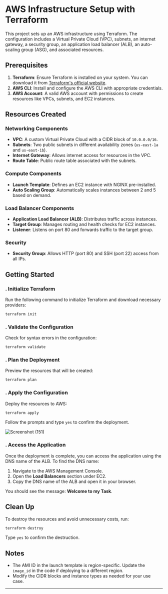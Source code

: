 # AWS Infrastructure Setup with Terraform

This project sets up an AWS infrastructure using Terraform. The configuration includes a Virtual Private Cloud (VPC), subnets, an internet gateway, a security group, an application load balancer (ALB), an auto-scaling group (ASG), and associated resources.

## Prerequisites

1. **Terraform**: Ensure Terraform is installed on your system. You can download it from [Terraform's official website](https://www.terraform.io/downloads).
2. **AWS CLI**: Install and configure the AWS CLI with appropriate credentials.
3. **AWS Account**: A valid AWS account with permissions to create resources like VPCs, subnets, and EC2 instances.

## Resources Created

### Networking Components
- **VPC**: A custom Virtual Private Cloud with a CIDR block of `10.0.0.0/16`.
- **Subnets**: Two public subnets in different availability zones (`us-east-1a` and `us-east-1b`).
- **Internet Gateway**: Allows internet access for resources in the VPC.
- **Route Table**: Public route table associated with the subnets.

### Compute Components
- **Launch Template**: Defines an EC2 instance with NGINX pre-installed.
- **Auto Scaling Group**: Automatically scales instances between 2 and 5 based on demand.

### Load Balancer Components
- **Application Load Balancer (ALB)**: Distributes traffic across instances.
- **Target Group**: Manages routing and health checks for EC2 instances.
- **Listener**: Listens on port 80 and forwards traffic to the target group.

### Security
- **Security Group**: Allows HTTP (port 80) and SSH (port 22) access from all IPs.

## Getting Started

### . Initialize Terraform
Run the following command to initialize Terraform and download necessary providers:
```bash
terraform init
```

### . Validate the Configuration
Check for syntax errors in the configuration:
```bash
terraform validate
```

### . Plan the Deployment
Preview the resources that will be created:
```bash
terraform plan
```

### . Apply the Configuration
Deploy the resources to AWS:
```bash
terraform apply
```
Follow the prompts and type `yes` to confirm the deployment.

![Screenshot (151)](https://github.com/user-attachments/assets/7a495137-2095-4340-8a09-7452866b4de0)

### . Access the Application
Once the deployment is complete, you can access the application using the DNS name of the ALB. To find the DNS name:
1. Navigate to the AWS Management Console.
2. Open the **Load Balancers** section under EC2.
3. Copy the DNS name of the ALB and open it in your browser.

You should see the message: **Welcome to my Task**.

## Clean Up
To destroy the resources and avoid unnecessary costs, run:
```bash
terraform destroy
```
Type `yes` to confirm the destruction.

## Notes
- The AMI ID in the launch template is region-specific. Update the `image_id` in the code if deploying to a different region.
- Modify the CIDR blocks and instance types as needed for your use case.


---

